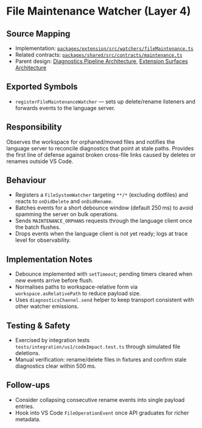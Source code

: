 # File Maintenance Watcher (Layer 4)

## Source Mapping
- Implementation: [`packages/extension/src/watchers/fileMaintenance.ts`](/packages/extension/src/watchers/fileMaintenance.ts)
- Related contracts: [`packages/shared/src/contracts/maintenance.ts`](/packages/shared/src/contracts/maintenance.ts)
- Parent design: [Diagnostics Pipeline Architecture](../../layer-3/diagnostics-pipeline.mdmd.md), [Extension Surfaces Architecture](../../layer-3/extension-surfaces.mdmd.md)

## Exported Symbols
- `registerFileMaintenanceWatcher` — sets up delete/rename listeners and forwards events to the language server.

## Responsibility
Observes the workspace for orphaned/moved files and notifies the language server to reconcile diagnostics that point at stale paths. Provides the first line of defense against broken cross-file links caused by deletes or renames outside VS Code.

## Behaviour
- Registers a `FileSystemWatcher` targeting `**/*` (excluding dotfiles) and reacts to `onDidDelete` and `onDidRename`.
- Batches events for a short debounce window (default 250 ms) to avoid spamming the server on bulk operations.
- Sends `MAINTENANCE_ORPHANS` requests through the language client once the batch flushes.
- Drops events when the language client is not yet ready; logs at trace level for observability.

## Implementation Notes
- Debounce implemented with `setTimeout`; pending timers cleared when new events arrive before flush.
- Normalises paths to workspace-relative form via `workspace.asRelativePath` to reduce payload size.
- Uses `diagnosticsChannel.send` helper to keep transport consistent with other watcher emissions.

## Testing & Safety
- Exercised by integration tests `tests/integration/us1/codeImpact.test.ts` through simulated file deletions.
- Manual verification: rename/delete files in fixtures and confirm stale diagnostics clear within 500 ms.

## Follow-ups
- Consider collapsing consecutive rename events into single payload entries.
- Hook into VS Code `FileOperationEvent` once API graduates for richer metadata.
